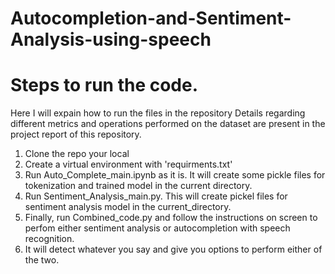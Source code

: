 # Autocompletion-and-Sentiment-Analysis-using-speech
# Steps to run the code. 

Here I will expain how to run the files in the repository 
Details regarding different metrics and operations performed on the dataset are present in the project report of this repository. 

1) Clone the repo your local 
2) Create a virtual environment with 'requirments.txt' 
3) Run Auto_Complete_main.ipynb as it is. It will create some pickle files for tokenization and trained model in the current directory. 
4) Run Sentiment_Analysis_main.py. This will create pickel files for sentiment analysis model in the current_directory. 
5) Finally, run Combined_code.py and follow the instructions on screen to perfom either sentiment analysis or autocompletion with speech recognition.
6) It will detect whatever you say and give you options to perform either of the two. 
